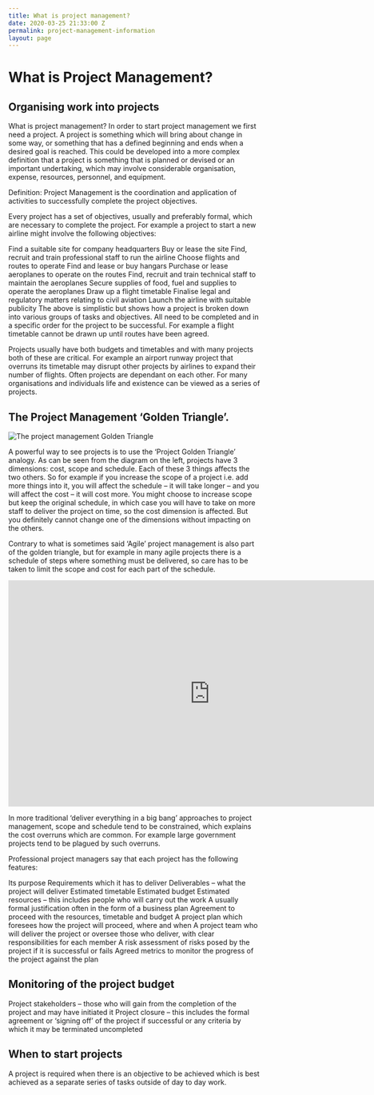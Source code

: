```yaml
---
title: What is project management?
date: 2020-03-25 21:33:00 Z
permalink: project-management-information
layout: page
---
```


# What is Project Management?
## Organising work into projects
What is project management? In order to start project management we first need a project. A project is something which will bring about change in some way, or something that has a defined beginning and ends when a desired goal is reached. This could be developed into a more complex definition that a project is something that is planned or devised or an important undertaking, which may involve considerable organisation, expense, resources, personnel, and equipment.

Definition: Project Management is the coordination and application of activities to successfully complete the project objectives.

Every project has a set of objectives, usually and preferably formal, which are necessary to complete the project. For example a project to start a new airline might involve the following objectives:

Find a suitable site for company headquarters
Buy or lease the site
Find, recruit and train professional staff to run the airline
Choose flights and routes to operate
Find and lease or buy hangars
Purchase or lease aeroplanes to operate on the routes
Find, recruit and train technical staff to maintain the aeroplanes
Secure supplies of food, fuel and supplies to operate the aeroplanes
Draw up a flight timetable
Finalise legal and regulatory matters relating to civil aviation
Launch the airline with suitable publicity
The above is simplistic but shows how a project is broken down into various groups of tasks and objectives. All need to be completed and in a specific order for the project to be successful. For example a flight timetable cannot be drawn up until routes have been agreed.

Projects usually have both budgets and timetables and with many projects both of these are critical. For example an airport runway project that overruns its timetable may disrupt other projects by airlines to expand their number of flights. Often projects are dependant on each other. For many organisations and individuals life and existence can be viewed as a series of projects.

## The Project Management ‘Golden Triangle’.

![The project management Golden Triangle](https://res.cloudinary.com/goodlycode/image/upload/v1585424174/simpris/The_triad_constraints-300x219.jpg)

A powerful way to see projects is to use the ‘Project Golden Triangle’ analogy. As can be seen from the diagram on the left, projects have 3 dimensions: cost, scope and schedule. Each of these 3 things affects the two others. So for example if you increase the scope of a project i.e. add more things into it, you will affect the schedule – it will take longer – and you will affect the cost – it will cost more. You might choose to increase scope but keep the original schedule, in which case you will have to take on more staff to deliver the project on time, so the cost dimension is affected. But you definitely cannot change one of the dimensions without impacting on the others.

Contrary to what is sometimes said ‘Agile’ project management is also part of the golden triangle, but for example in many agile projects there is a schedule of steps where something must be delivered, so care has to be taken to limit the scope and cost for each part of the schedule.

<iframe width="805" height="453" src="https://www.youtube.com/embed/K5x8Mowmk0g" frameborder="0" allow="accelerometer; autoplay; encrypted-media; gyroscope; picture-in-picture" allowfullscreen></iframe>

In more traditional ‘deliver everything in a big bang’ approaches to project management, scope and schedule tend to be constrained, which explains the cost overruns which are common. For example large government projects tend to be plagued by such overruns.

Professional project managers say that each project has the following features:

Its purpose
Requirements which it has to deliver
Deliverables – what the project will deliver
Estimated timetable
Estimated budget
Estimated resources – this includes people who will carry out the work
A usually formal justification often in the form of a business plan
Agreement to proceed with the resources, timetable and budget
A project plan which foresees how the project will proceed, where and when
A project team who will deliver the project or oversee those who deliver, with clear responsibilities for each member
A risk assessment of risks posed by the project if it is successful or fails
Agreed metrics to monitor the progress of the project against the plan
## Monitoring of the project budget
Project stakeholders – those who will gain from the completion of the project and may have initiated it
Project closure – this includes the formal agreement or ‘signing off’ of the project if successful or any criteria by which it may be terminated uncompleted
## When to start projects
A project is required when there is an objective to be achieved which is best achieved as a separate series of tasks outside of day to day work.